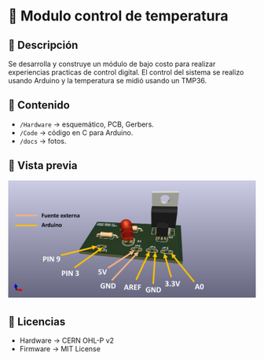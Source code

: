 # 🚀 Modulo control de temperatura

## 📖 Descripción
Se desarrolla y construye un módulo de bajo costo para realizar experiencias practicas de control digital. El control del sistema se realizo usando Arduino y la temperatura se midió usando un TMP36.

## 📂 Contenido
- `/Hardware` → esquemático, PCB, Gerbers.
- `/Code` → código en C para Arduino.
- `/docs` → fotos.

## 📸 Vista previa
![PCB Render](docs/esquema_control.png)

## 📜 Licencias
- Hardware → CERN OHL-P v2  
- Firmware → MIT License  
